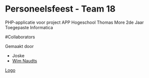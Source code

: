 # Personeelsfeest - Team 18

PHP-applicatie voor project APP Hogeschool Thomas More 2de Jaar Toegepaste Informatica

#Collaborators

Gemaakt door

* Joske
* [Wim Naudts](http://wimnaudts.sinners.be/)

[Logo](https://3.bp.blogspot.com/-lz4jsfr5uck/WrKodwNlcbI/AAAAAAAAGfs/4Qt_mgk-jq02xKlZu32BtI8BI0Ondb6LgCLcBGAs/s1600/lucht.png)
